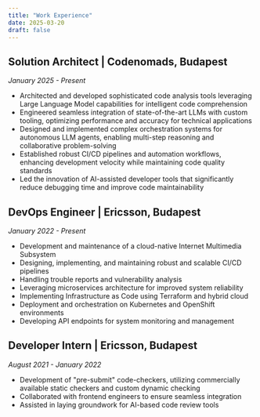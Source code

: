 ```yaml
---
title: "Work Experience"
date: 2025-03-20
draft: false
---
```


## Solution Architect | Codenomads, Budapest
*January 2025 - Present*

- Architected and developed sophisticated code analysis tools leveraging Large Language Model capabilities for intelligent code comprehension
- Engineered seamless integration of state-of-the-art LLMs with custom tooling, optimizing performance and accuracy for technical applications
- Designed and implemented complex orchestration systems for autonomous LLM agents, enabling multi-step reasoning and collaborative problem-solving
- Established robust CI/CD pipelines and automation workflows, enhancing development velocity while maintaining code quality standards
- Led the innovation of AI-assisted developer tools that significantly reduce debugging time and improve code maintainability

## DevOps Engineer | Ericsson, Budapest
*January 2022 - Present*

- Development and maintenance of a cloud-native Internet Multimedia Subsystem
- Designing, implementing, and maintaining robust and scalable CI/CD pipelines
- Handling trouble reports and vulnerability analysis
- Leveraging microservices architecture for improved system reliability
- Implementing Infrastructure as Code using Terraform and hybrid cloud
- Deployment and orchestration on Kubernetes and OpenShift environments
- Developing API endpoints for system monitoring and management

## Developer Intern | Ericsson, Budapest
*August 2021 - January 2022*

- Development of "pre-submit" code-checkers, utilizing commercially available static checkers and custom dynamic checking
- Collaborated with frontend engineers to ensure seamless integration
- Assisted in laying groundwork for AI-based code review tools
